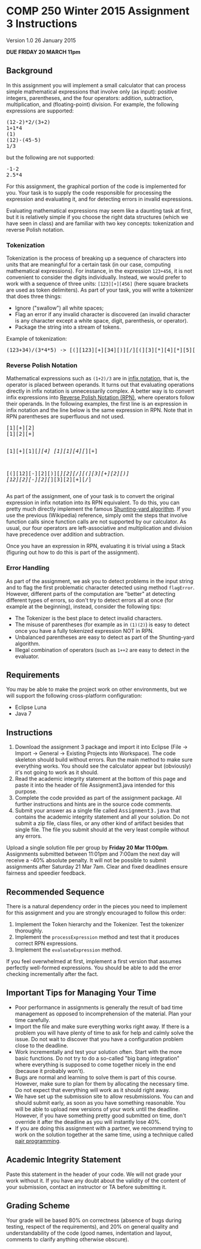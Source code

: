 <html>
<head>
</head>
<body>
<h1>COMP 250 Winter 2015 Assignment 3 Instructions</h1>
<p>Version 1.0 26 January 2015</p>
<p><strong>DUE FRIDAY 20 MARCH 11pm</strong></p>
<h2>Background</h2>
<p>In this assignment you will implement a small calculator that can process simple mathematical expressions that involve only (as input): positive integers, parentheses, and the four operators: addition, subtraction, multiplication, and (floating-point) division. For example, the following expressions are supported:</p>
<pre>(12-2)*2/(3+2)
1+1*4
(1)
(12)-(45-5)
1/3
</pre>
<p>but the following are not supported:</p>
<pre>-1-2
2.5*4
</pre>
<p>For this assignment, the graphical portion of the code is implemented for you. Your task is to supply the code responsible for processing the expression and evaluating it, and for detecting errors in invalid expressions.</p>
<p>Evaluating mathematical expressions may seem like a daunting task at first, but it is relatively simple if you choose the right data structures (which we have seen in class) and are familiar with two key concepts: tokenization and reverse Polish notation.</p>
<h3>Tokenization</h3>
<p>Tokenization is the process of breaking up a sequence of characters into units that are meaningful for a certain task (in our case, computing mathematical expressions). For instance, in the expression <code>123+456</code>, it is not convenient to consider the digits individually. Instead, we would prefer to work with a sequence of three units: <code>[123][+][456]</code> (here square brackets are used as token delimiters). As part of your task, you will write a tokenizer that does three things:</p>
<ul>
<li>Ignore ("swallow") all white spaces;</li>
<li>Flag an error if any invalid character is discovered (an invalid character is any character except a white space, digit, parenthesis, or operator).</li>
<li>Package the string into a stream of tokens.</li>
</ul>
<p>Example of tokenization:</p>
<pre>(123+34)/(3*4*5) -&gt; [(][123][+][34][)][/][(][3][*][4][*][5][)]
</pre>
<h3>Reverse Polish Notation</h3>
<p>Mathematical expressions such as <code>(1+2)/3</code> are in <a href="https://en.wikipedia.org/wiki/Infix_notation">infix notation</a>, that is, the operator is placed between operands. It turns out that evaluating operations directly in infix notation is unnecessarily complex. A better way is to convert infix expressions into <a href="https://en.wikipedia.org/wiki/Reverse_Polish_notation">Reverse Polish Notation (RPN)</a>, where operators follow their operands. In the following examples, the first line is an expression in infix notation and the line below is the same expression in RPN. Note that in RPN parentheses are superfluous and not used.</p>
<pre>[1][+][2]
[1][2][+]

[1][+][1][*][4]
[1][1][4][*][+]

[(][12][-][2][)][*][2][/][(][3][+][2][)]
[12][2][-][2][*][3][2][+][/]
</pre>
<p>As part of the assignment, one of your task is to convert the original expression in infix notation into its RPN equivalent. To do this, you can pretty much directly implement the famous <a href="https://en.wikipedia.org/wiki/Shunting-yard_algorithm">Shunting-yard algorithm</a>. If you use the previous (Wikipedia) reference, simply omit the steps that involve function calls since function calls are not supported by our calculator. As usual, our four operators are left-associative and multiplication and division have precedence over addition and subtraction.</p>
<p>Once you have an expression in RPN, evaluating it is trivial using a Stack (figuring out how to do this is part of the assignment).</p>
<h3>Error Handling</h3>
<p>As part of the assignment, we ask you to detect problems in the input string and to flag the first problematic character detected using method <code>flagError</code>. However, different parts of the computation are "better" at detecting different types of errors, so don't try to detect errors all at once (for example at the beginning), instead, consider the following tips:</p>
<ul>
<li>The Tokenizer is the best place to detect invalid characters.</li>
<li>The misuse of parentheses (for example as in <code>(1)(2)</code>) is easy to detect once you have a fully tokenized expression NOT in RPN.</li>
<li>Unbalanced parentheses are easy to detect as part of the Shunting-yard algorithm.</li>
<li>Illegal combination of operators (such as <code>1++2</code> are easy to detect in the evaluator.</li>
</ul>
<h2>Requirements</h2>
<p>You may be able to make the project work on other environments, but we will support the following cross-platform configuration:</p>
<ul>
<li>Eclipse Luna</li>
<li>Java 7</li>
</ul>
<h2>Instructions</h2>
<ol>
<li>Download the assignment 3 package and import it into Eclipse (File -&gt; Import -&gt; General -&gt; Existing Projects into Workspace). The code skeleton should build without errors. Run the main method to make sure everything works. You should see the calculator appear but (obviously) it's not going to work as it should.</li>
<li>Read the academic integrity statement at the bottom of this page and paste it into the header of file Assignment3.java intended for this purpose.</li>
<li>Complete the code provided as part of the assignment package. All further instructions and hints are in the source code comments.</li>
<li>Submit your answer as a single file called <tt>Assignment3.java</tt> that contains the academic integrity statement and all your solution. Do not submit a zip file, class files, or any other kind of artifact besides that single file. The file you submit should at the very least compile without any errors.</li>
</ol>
<p>Upload a single solution file per group by <strong>Friday 20 Mar 11:00pm</strong>. Assignments submitted between 11:01pm and 7:00am the next day will receive a -40% absolute penalty. It will not be possible to submit assignments after Saturday 21 Mar 7am. Clear and fixed deadlines ensure fairness and speedier feedback.</p>
<h2>Recommended Sequence</h2>
<p>There is a natural dependency order in the pieces you need to implement for this assignment and you are strongly encouraged to follow this order:</p>
<ol>
<li>Implement the Token hierarchy and the Tokenizer. Test the tokenizer thoroughly.</li>
<li>Implement the <code>processExpression</code> method and test that it produces correct RPN expressions.</li>
<li>Implement the <code>evaluateExpression</code> method.</li>
</ol>
<p>If you feel overwhelmed at first, implement a first version that assumes perfectly well-formed expressions. You should be able to add the error checking incrementally after the fact.</p>
<h2>Important Tips for Managing Your Time</h2>
<ul>
<li>Poor performance in assignments is generally the result of bad time management as opposed to incomprehension of the material. Plan your time carefully.</li>
<li>Import the file and make sure everything works right away. If there is a problem you will have plenty of time to ask for help and calmly solve the issue. Do not wait to discover that you have a configuration problem close to the deadline.</li>
<li>Work incrementally and test your solution often. Start with the more basic functions. Do not try to do a so-called "big bang integration" where everything is supposed to come together nicely in the end (because it probably won't).</li>
<li>Bugs are normal and learning to solve them is part of this course. However, make sure to plan for them by allocating the necessary time. Do not expect that everything will work as it should right away.</li>
<li>We have set up the submission site to allow resubmissions. You can and should submit early, as soon as you have something reasonable. You will be able to upload new versions of your work until the deadline. However, if you have something pretty good submitted on time, don't override it after the deadline as you will instantly lose 40%.</li>
<li>If you are doing this assignment with a partner, we recommend trying to work on the solution together at the same time, using a technique called <a href="https://en.wikipedia.org/wiki/Pair_programming">pair programming</a>.</li>
</ul>
<h2>Academic Integrity Statement</h2>
<p>Paste this statement in the header of your code. We will not grade your work without it. If you have any doubt about the validity of the content of your submission, contact an instructor or TA before submitting it.</p>

<h2>Grading Scheme</h2>
<p>Your grade will be based 80% on correctness (absence of bugs during testing, respect of the requirements), and 20% on general quality and understandability of the code (good names, indentation and layout, comments to clarify anything otherwise obscure).</p>
</body>
</html>
